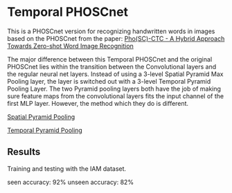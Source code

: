 # Temporal PHOSCnet

This is a PHOSCnet version for recognizing handwritten words in images based on the PHOSCnet from the paper: [Pho(SC)-CTC - A Hybrid Approach Towards Zero-shot Word
Image Recognition](https://arxiv.org/pdf/2105.15093.pdf)

The major difference between this Temporal PHOSCnet and the original PHOSCnet lies within the transition between the Convolutional layers and the regular neural net layers.
Instead of using a 3-level Spatial Pyramid Max Pooling layer, the layer is switched out with a 3-level Temporal Pyramid Pooling Layer. The two Pyramid pooling layers 
both have the job of making sure feature maps from the convolutional layers fits the input channel of the first MLP layer. However, the method which they do is different.

[Spatial Pyramid Pooling](https://ieeexplore.ieee.org/stamp/stamp.jsp?arnumber=7005506&casa_token=UuRaEPYYiyAAAAAA:4pcm6cp4eaGjwsTuKnB-outFHSb5n2n0yYkTTuqTwQpPxOtdnbX8cFbh8P2VLBaCiWOgg2hHSZHL)

[Temporal Pyramid Pooling](https://patrec.cs.tu-dortmund.de/pubs/papers/Sudholt2017-EWS.pdf)

## Results
Training and testing with the IAM dataset.

seen accuracy: 92%
unseen accuracy: 82%
